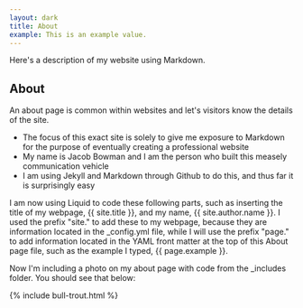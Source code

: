 ```yaml
---
layout: dark
title: About
example: This is an example value.
---
```


Here's a description of my website using Markdown.

## About

An about page is common within websites and let's visitors know the details of the site.

- The focus of this exact site is solely to give me exposure to Markdown for the purpose of eventually creating a professional website
- My name is Jacob Bowman and I am the person who built this measely communication vehicle
- I am using Jekyll and Markdown through Github to do this, and thus far it is surprisingly easy

I am now using Liquid to code these following parts, such as inserting the title of my webpage, {{ site.title }}, and my name, {{ site.author.name }}. I used the prefix "site." to add these to my webpage, because they are information located in the _config.yml file, while I will use the prefix "page." to add information located in the YAML front matter at the top of this About page file, such as the example I typed, {{ page.example }}. 

Now I'm including a photo on my about page with code from the _includes folder. You should see that below:

{% include bull-trout.html %}
